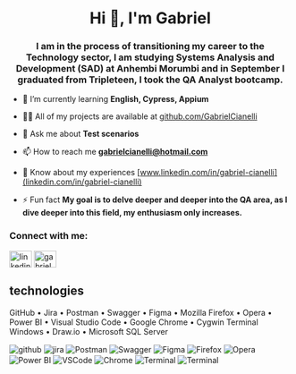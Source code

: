 <h1 align="center">Hi 👋, I'm Gabriel</h1>
<h3 align="center">I am in the process of transitioning my career to the Technology sector, I am studying Systems Analysis and Development (SAD) at Anhembi Morumbi and in September I graduated from Tripleteen, I took the QA Analyst bootcamp.</h3>


- 🌱 I’m currently learning **English, Cypress, Appium**

- 👨‍💻 All of my projects are available at [github.com/GabrielCianelli](github.com/GabrielCianelli)

- 💬 Ask me about **Test scenarios**

- 📫 How to reach me **gabrielcianelli@hotmail.com**

- 📄 Know about my experiences [www.linkedin.com/in/gabriel-cianelli](linkedin.com/in/gabriel-cianelli)

- ⚡ Fun fact **My goal is to delve deeper and deeper into the QA area, as I dive deeper into this field, my enthusiasm only increases.**

<h3 align="left">Connect with me:</h3>
<p align="left">
<a href="https://linkedin.com/in/gabriel-cianelli" target="blank"><img align="center" src="https://raw.githubusercontent.com/rahuldkjain/github-profile-readme-generator/master/src/images/icons/Social/linked-in-alt.svg" alt="linkedin.com/in/gabriel-cianelli" height="30" width="40" /></a>
<a href="https://discord.gg/gabriel.cianelli" target="blank"><img align="center" src="https://raw.githubusercontent.com/rahuldkjain/github-profile-readme-generator/master/src/images/icons/Social/discord.svg" alt="gabriel.cianelli" height="30" width="40" /></a>
</p>

## technologies
GitHub • Jira • Postman • Swagger • Figma • Mozilla Firefox • Opera • Power BI • Visual Studio Code • Google Chrome • Cygwin Terminal Windows • Draw.io • Microsoft SQL Server

<div style="display: inline_block">
  <img align="center" alt="github" src="https://img.shields.io/badge/GitHub-100000?style=for-the-badge&logo=github&logoColor=white" />
  <img align="center" alt="jira" src="https://img.shields.io/badge/Jira-0052CC?style=for-the-badge&logo=Jira&logoColor=white" />
  <img align="center" alt="Postman" src="https://img.shields.io/badge/Postman-FF6C37?style=for-the-badge&logo=postman&logoColor=white" />
  <img align="center" alt="Swagger" src="https://img.shields.io/badge/-Swagger-%23Clojure?style=for-the-badge&logo=swagger&logoColor=white" />
  <img align="center" alt="Figma" src="https://img.shields.io/badge/figma-%23F24E1E.svg?style=for-the-badge&logo=figma&logoColor=white" />
  <img align="center" alt="Firefox" src="https://img.shields.io/badge/Firefox-FF7139?style=for-the-badge&logo=Firefox-Browser&logoColor=white" />
  <img align="center" alt="Opera" src="https://img.shields.io/badge/Opera-FF1B2D?style=for-the-badge&logo=Opera&logoColor=white" />
  <img align="center" alt="Power BI" src="https://img.shields.io/badge/power_bi-F2C811?style=for-the-badge&logo=powerbi&logoColor=black" />
  <img align="center" alt="VSCode" src="https://img.shields.io/badge/Visual%20Studio%20Code-0078d7.svg?style=for-the-badge&logo=visual-studio-code&logoColor=white" />
  <img align="center" alt="Chrome" src="https://img.shields.io/badge/Google%20Chrome-4285F4?style=for-the-badge&logo=GoogleChrome&logoColor=white" />
  <img align="center" alt="Terminal" src="https://img.shields.io/badge/Windows%20Terminal-%234D4D4D.svg?style=for-the-badge&logo=windows-terminal&logoColor=white" />
  <img align="center" alt="Terminal" src="https://img.shields.io/badge/Microsoft%20SQL%20Server-CC2927?style=for-the-badge&logo=microsoft%20sql%20server&logoColor=white" />
</div><br/>
